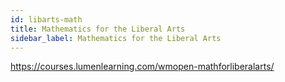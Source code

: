 ```yaml
---
id: libarts-math
title: Mathematics for the Liberal Arts
sidebar_label: Mathematics for the Liberal Arts
---
```


https://courses.lumenlearning.com/wmopen-mathforliberalarts/
